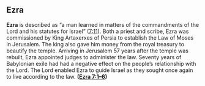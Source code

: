 
## Ezra

**Ezra** is described as “a man learned in matters of the commandments of the Lord and his statutes for Israel” ([7:11](https://www.esv.org/Ezra+7%3A11/)). Both a priest and scribe, Ezra was commissioned by King Artaxerxes of Persia to establish the Law of Moses in Jerusalem. The king also gave him money from the royal treasury to beautify the temple. Arriving in Jerusalem 57 years after the temple was rebuilt, Ezra appointed judges to administer the law. Seventy years of Babylo­nian exile had had a negative effect on the people’s relationship with the Lord. The Lord enabled Ezra to guide Israel as they sought once again to live according to the law. **([Ezra 7:1–6](https://www.esv.org/Ezra+7%3A1%E2%80%936/))**

